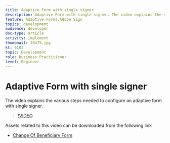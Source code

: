 ```yaml
---
title: Adaptive Form with single signer
description: Adaptive Form with single signer. The video explains the various steps needed to configure an adaptive form with single signer.
feature: Adaptive Forms,Adobe Sign
topics: development
audience: developer
doc-type: article
activity: implement
thumbnail: 39475.jpg
kt: 6103
topic: Development
role: Business Practitioner
level: Beginner
---
```

# Adaptive Form with single signer


The video explains the various steps needed to configure an adaptive form with single signer.

>[!VIDEO](https://video.tv.adobe.com/v/39475/?quality=9&learn=on)

Assets related to this video can be downloaded from the following link

* [Change Of Beneficiary Form ](assets/change-of-beneficiary-form.zip)
